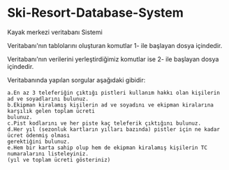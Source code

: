 # Ski-Resort-Database-System

Kayak merkezi veritabanı Sistemi

Veritabanı'nın tablolarını oluşturan komutlar 1- ile başlayan dosya içindedir. 

Veritabanı'nın verilerini yerleştirdiğimiz komutlar ise 2- ile başlayan dosya içindedir. 

Veritabanında yapılan sorgular aşağıdaki gibidir:

    a.En az 3 teleferiğin çıktığı pistleri kullanım hakkı olan kişilerin ad ve soyadlarını bulunuz.
    b.Ekipman kiralamış kişilerin ad ve soyadını ve ekipman kiralarına karşılık gelen toplam ücreti 
    bulunuz.
    c.Pist kodlarını ve her piste kaç teleferik çıktığını bulunuz.
    d.Her yıl (sezonluk kartların yılları bazında) pistler için ne kadar ücret ödenmiş olması 
    gerektiğini bulunuz.
    e.Hem bir karta sahip olup hem de ekipman kiralamış kişilerin TC numaralarını listeleyiniz. 
    (yıl ve toplam ücreti gösteriniz)



